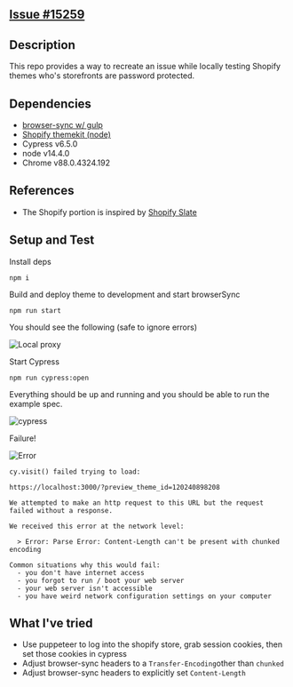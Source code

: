 ## [Issue #15259](https://github.com/cypress-io/cypress/issues/15259)

## Description

This repo provides a way to recreate an issue while locally testing Shopify themes who's storefronts are password protected.

## Dependencies

- [browser-sync w/ gulp](https://browsersync.io/docs/gulp)
- [Shopify themekit (node)](https://github.com/Shopify/node-themekit)
- Cypress v6.5.0
- node v14.4.0
- Chrome v88.0.4324.192

## References

 - The Shopify portion is inspired by [Shopify Slate](https://github.com/Shopify/slate)

## Setup and Test

Install deps

`npm i`

Build and deploy theme to development and start browserSync

`npm run start`

You should see the following (safe to ignore errors)

![Local proxy](../assets/Cursor_and_npm_run_start.png)

Start Cypress

`npm run cypress:open`

Everything should be up and running and you should be able to run the example spec.

![cypress](../assets/Cursor_and__Users_erikmarty_Projects_Cypress_cypress-shopify.png)

Failure!

![Error](../assets/cypress-shopify.png)

```
cy.visit() failed trying to load:

https://localhost:3000/?preview_theme_id=120240898208

We attempted to make an http request to this URL but the request failed without a response.

We received this error at the network level:

  > Error: Parse Error: Content-Length can't be present with chunked encoding

Common situations why this would fail:
  - you don't have internet access
  - you forgot to run / boot your web server
  - your web server isn't accessible
  - you have weird network configuration settings on your computer
```

## What I've tried

- Use puppeteer to log into the shopify store, grab session cookies, then set those cookies in cypress
- Adjust browser-sync headers to a `Transfer-Encoding`other than `chunked`
- Adjust browser-sync headers to explicitly set `Content-Length`
